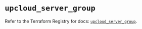 # `upcloud_server_group`

Refer to the Terraform Registry for docs: [`upcloud_server_group`](https://registry.terraform.io/providers/upcloudltd/upcloud/4.0.0/docs/resources/server_group).

